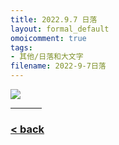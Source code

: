 ```yaml
---
title: 2022.9.7 日落
layout: formal_default
omoicomment: true
tags:
- 其他/日落和大文字
filename: 2022-9-7日落
---
```


<img src="https://drive.google.com/thumbnail?id=1dPWSzgeBPmoBMklGyyvKJ8dvnoMR_W57&sz=w400" />
<hr style="width:50px;text-align:left;margin-left:0">

### [< back](https://wzetto.github.io/wz369.github.io/omoi_main/omoi.html)

